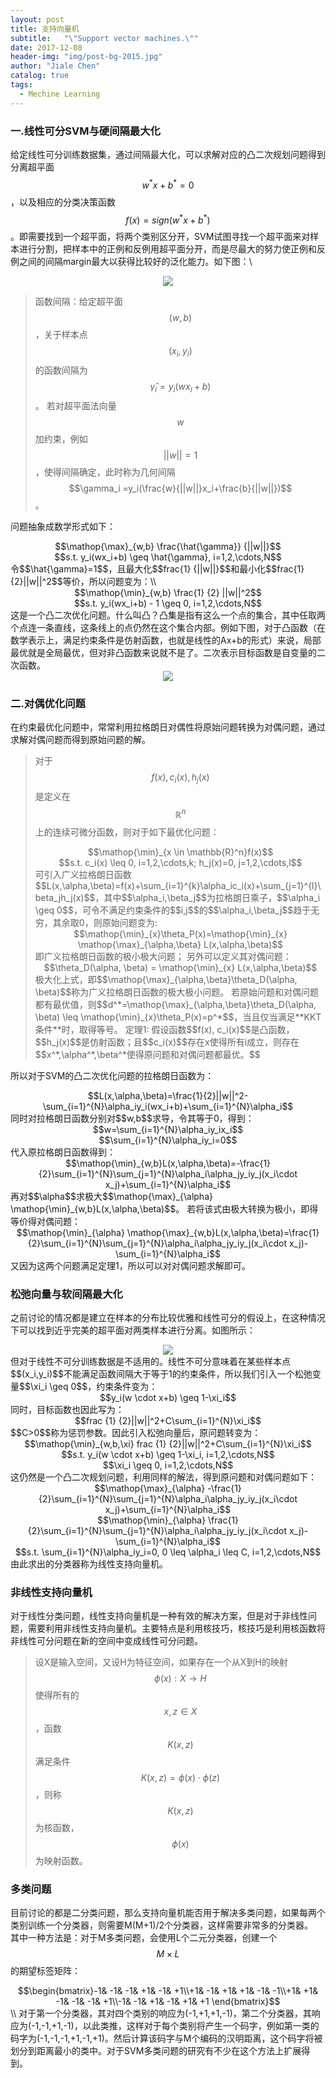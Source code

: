 ```yaml
---
layout: post
title: 支持向量机
subtitle:   "\"Support vector machines.\""
date: 2017-12-08
header-img: "img/post-bg-2015.jpg"
author: "Jiale Chen"
catalog: true
tags:
  - Mechine Learning
---
```


<script type="text/javascript" async src="//cdn.bootcss.com/mathjax/2.7.0/MathJax.js?config=TeX-AMS-MML_HTMLorMML"></script>
<script type="text/javascript" async src="https://cdnjs.cloudflare.com/ajax/libs/mathjax/2.7.1/MathJax.js?config=TeX-MML-AM_CHTML"></script>

### 一.线性可分SVM与硬间隔最大化
给定线性可分训练数据集，通过间隔最大化，可以求解对应的凸二次规划问题得到分离超平面$$w^*x+b^*=0$$，以及相应的分类决策函数$$f(x)=sign(w^*x+b^*)$$。即需要找到一个超平面，将两个类别区分开，SVM试图寻找一个超平面来对样本进行分割，把样本中的正例和反例用超平面分开，而是尽最大的努力使正例和反例之间的间隔margin最大以获得比较好的泛化能力。如下图：\\
<center> <img src="https://github.com/starfolder/MarkdownPic/blob/Razor_Atmel/svm_1.png?raw=true"  alt=" " /> </center>

> 函数间隔：给定超平面$$(w,b)$$，关于样本点$$(x_i,y_i)$$的函数间隔为$$\hat{\gamma }_i=y_i(wx_i+b)$$。
> 若对超平面法向量$$w$$加约束，例如$$||w||=1$$，使得间隔确定，此时称为几何间隔$$\gamma_i =y_i(\frac{w}{||w||}x_i+\frac{b}{||w||})$$。  

问题抽象成数学形式如下：
<center>$$\mathop{\max}_{w,b} \frac{\hat{\gamma}} {||w||}$$</center>
<center>$$s.t. y_i(wx_i+b) \geq \hat{\gamma}, i=1,2,\cdots,N$$</center>
令$$\hat{\gamma}=1$$，且最大化$$frac{1} {||w||}$$和最小化$$frac{1} {2}||w||^2$$等价，所以问题变为：\\
<center>$$\mathop{\min}_{w,b} \frac{1} {2} ||w||^2$$</center>
<center>$$s.t. y_i(wx_i+b) - 1 \geq 0, i=1,2,\cdots,N$$</center>
这是一个凸二次优化问题。什么叫凸？凸集是指有这么一个点的集合，其中任取两个点连一条直线，这条线上的点仍然在这个集合内部。例如下图，对于凸函数（在数学表示上，满足约束条件是仿射函数，也就是线性的Ax+b的形式）来说，局部最优就是全局最优，但对非凸函数来说就不是了。二次表示目标函数是自变量的二次函数。  

<center> <img src="https://github.com/starfolder/MarkdownPic/blob/Razor_Atmel/svm_2.png?raw=true"  alt=" " /> </center>

### 二.对偶优化问题
在约束最优化问题中，常常利用拉格朗日对偶性将原始问题转换为对偶问题，通过求解对偶问题而得到原始问题的解。  
> 对于$$f(x), c_i(x), h_j(x)$$是定义在$$\mathbb{R}^n$$上的连续可微分函数，则对于如下最优化问题：  
> <center> $$\mathop{\min}_{x \in \mathbb{R}^n}f(x)$$ </center>  
> <center> $$s.t. c_i(x) \leq 0, i=1,2,\cdots,k; h_j(x)=0, j=1,2,\cdots,l$$ </center>  
> 可引入广义拉格朗日函数$$L(x,\alpha,\beta)=f(x)+\sum_{i=1}^{k}\alpha_ic_i(x)+\sum_{j=1}^{l}\beta_jh_j(x)$$，其中$$\alpha_i,\beta_j$$为拉格朗日乘子，$$\alpha_i \geq 0$$，可令不满足约束条件的$$i,j$$的$$\alpha_i,\beta_j$$趋于无穷，其余取0，则原始问题变为:  
> <center>$$\mathop{\min}_{x}\theta_P(x)=\mathop{\min}_{x} \mathop{\max}_{\alpha,\beta} L(x,\alpha,\beta)$$</center>  
> 即广义拉格朗日函数的极小极大问题；  
> 另外可以定义其对偶问题：
> <center> $$\theta_D(\alpha, \beta) = \mathop{\min}_{x} L(x,\alpha,\beta)$$ </center>  
> 极大化上式，即$$\mathop{\max}_{\alpha,\beta}\theta_D(\alpha, \beta)$$称为广义拉格朗日函数的极大极小问题。
> 若原始问题和对偶问题都有最优值，则$$d^*=\mathop{\max}_{\alpha,\beta}\theta_D(\alpha, \beta) \leq \mathop{\min}_{x}\theta_P(x)=p^*$$，当且仅当满足**KKT条件**时，取得等号。
> 定理1: 假设函数$$f(x), c_i(x)$$是凸函数，$$h_j(x)$$是仿射函数；且$$c_i(x)$$存在x使得所有i成立，则存在$$x^*,\alpha^*,\beta^*使得原问题和对偶问题都最优。$$

所以对于SVM的凸二次优化问题的拉格朗日函数为：  
<center>$$L(x,\alpha,\beta)=\frac{1}{2}||w||^2-\sum_{i=1}^{N}\alpha_iy_i(wx_i+b)+\sum_{i=1}^{N}\alpha_i$$</center>  
同时对拉格朗日函数分别对$$w,b$$求导，令其等于0，得到：  
<center>$$w=\sum_{i=1}^{N}\alpha_iy_ix_i$$</center>
<center>$$\sum_{i=1}^{N}\alpha_iy_i=0$$</center>  
代入原拉格朗日函数得到：  
<center>$$\mathop{\min}_{w,b}L(x,\alpha,\beta)=-\frac{1}{2}\sum_{i=1}^{N}\sum_{j=1}^{N}\alpha_i\alpha_jy_iy_j(x_i\cdot x_j)+\sum_{i=1}^{N}\alpha_i$$</center>   
再对$$\alpha$$求极大$$\mathop{\max}_{\alpha} \mathop{\min}_{w,b}L(x,\alpha,\beta)$$。
若将该式由极大转换为极小，即得等价得对偶问题：
<center>$$\mathop{\min}_{\alpha} \mathop{\max}_{w,b}L(x,\alpha,\beta)=\frac{1}{2}\sum_{i=1}^{N}\sum_{j=1}^{N}\alpha_i\alpha_jy_iy_j(x_i\cdot x_j)-\sum_{i=1}^{N}\alpha_i$$</center>  
又因为这两个问题满足定理1，所以可以对对偶问题求解即可。

### 松弛向量与软间隔最大化
之前讨论的情况都是建立在样本的分布比较优雅和线性可分的假设上，在这种情况下可以找到近乎完美的超平面对两类样本进行分离。如图所示：  
<center> <img src="https://github.com/starfolder/MarkdownPic/blob/Razor_Atmel/svm_3.png?raw=true"  alt=" " /> </center>
但对于线性不可分训练数据是不适用的。线性不可分意味着在某些样本点$$(x_i,y_i)$$不能满足函数间隔大于等于1的约束条件，所以我们引入一个松弛变量$$\xi_i \geq 0$$，约束条件变为：
<center>$$y_i(w \cdot x+b) \geq 1-\xi_i$$</center>  
同时，目标函数也因此写为：  
<center>$$frac {1} {2}||w||^2+C\sum_{i=1}^{N}\xi_i$$</center>  
$$C>0$$称为惩罚参数。因此引入松弛向量后，原问题转变为：  
<center>$$\mathop{\min}_{w,b,\xi} frac {1} {2}||w||^2+C\sum_{i=1}^{N}\xi_i$$</center>  
<center>$$s.t. y_i(w \cdot x+b) \geq 1-\xi_i, i=1,2,\cdots,N$$</center>  
<center>$$\xi_i \geq 0, i=1,2,\cdots,N$$ </center>  
这仍然是一个凸二次规划问题，利用同样的解法，得到原问题和对偶问题如下：
<center>$$\mathop{\max}_{\alpha} -\frac{1}{2}\sum_{i=1}^{N}\sum_{j=1}^{N}\alpha_i\alpha_jy_iy_j(x_i\cdot x_j)+\sum_{i=1}^{N}\alpha_i$$</center>  
<center>$$\mathop{\min}_{\alpha} \frac{1}{2}\sum_{i=1}^{N}\sum_{j=1}^{N}\alpha_i\alpha_jy_iy_j(x_i\cdot x_j)-\sum_{i=1}^{N}\alpha_i$$</center>
<center>$$s.t. \sum_{i=1}^{N}\alpha_iy_i=0, 0 \leq \alpha_i \leq C, i=1,2,\cdots,N$$</center>  
由此求出的分类器称为线性支持向量机。

### 非线性支持向量机
对于线性分类问题，线性支持向量机是一种有效的解决方案，但是对于非线性问题，需要利用非线性支持向量机。主要特点是利用核技巧，核技巧是利用核函数将非线性可分问题在新的空间中变成线性可分问题。  
> 设X是输入空间，又设H为特征空间，如果存在一个从X到H的映射$$\phi(x):X\rightarrow H$$使得所有的$$x,z \in X$$，函数$$K(x,z)$$满足条件$$K(x,z)=\phi(x)\cdot \phi(z)$$，则称$$K(x,z)$$为核函数，$$\phi(x)$$为映射函数。  

### 多类问题
目前讨论的都是二分类问题，那么支持向量机能否用于解决多类问题，如果每两个类别训练一个分类器，则需要M(M+1)/2个分类器，这样需要非常多的分类器。  
其中一种方法是：对于M多类问题，会使用L个二元分类器，创建一个$$M \times L$$的期望标签矩阵：  
<center> $$\begin{bmatrix}-1& -1& -1& +1& -1& +1\\+1& -1& +1& +1& -1& -1\\+1& +1& -1& -1& -1& +1\\-1& -1& +1& -1& +1& +1 \end{bmatrix}$$  </center> \\
对于第一个分类器，其对四个类别的响应为(-1,+1,+1,-1)，第二个分类器，其响应为(-1,-1,+1,-1)，以此类推，这样对于每个类别将产生一个码字，例如第一类的码字为(-1,-1,-1,+1,-1,+1)。然后计算该码字与M个编码的汉明距离，这个码字将被划分到距离最小的类中。对于SVM多类问题的研究有不少在这个方法上扩展得到。
